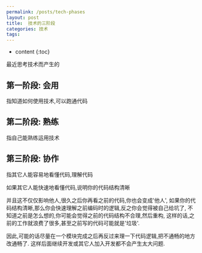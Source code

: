 ```yaml
---
permalink: /posts/tech-phases
layout: post
title:  技术的三阶段
categories: 技术
tags:
---
```


* content
{:toc}

最近思考技术而产生的




## 第一阶段: 会用
指知道如何使用技术,可以跑通代码

## 第二阶段: 熟练
指自己能熟练运用技术

## 第三阶段: 协作
指其它人能容易地看懂代码,理解代码

如果其它人能快速地看懂代码,说明你的代码结构清晰

并且这不仅仅影响他人,很久之后你再看之前的代码,你也会变成'他人',
如果你的代码结构清晰,那么你会快速理解之前编码时的逻辑,反之你会觉得被自己给坑了,
不知道之前是怎么想的,你可能会觉得之前的代码结构不合理,然后重构,
这样的话,之前的工作就浪费了很多,甚至之前写的代码可能就是'垃圾'.

因此,可能的话尽量在一个模块完成之后再反过来理一下代码逻辑,把不通畅的地方改通畅了.
这样后面继续开发或其它人加入开发都不会产生太大问题.
